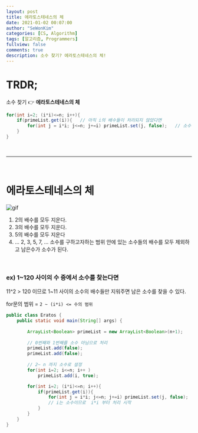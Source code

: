 ```yaml
---
layout: post
title: 에라토스테네스의 체
date: 2021-01-02 00:07:00
author: "SeWonKim"
categories: [CS, Algorithm]
tags: [알고리즘, Programmers]
fullview: false
comments: true
description: 소수 찾기? 에라토스테네스의 체!
---
```


# TRDR;

소수 찾기 👉 **에라토스테네스의 체**

```java
for(int i=2; (i*i)<=n; i++){
	if(primeList.get(i)){   // 아직 i의 배수들이 처리되지 않았다면
		for(int j = i*i; j<=n; j+=i) primeList.set(j, false);   // 소수 처리
	}
}
```

&nbsp;

---

&nbsp;

# 에라토스테네스의 체

![gif](https://upload.wikimedia.org/wikipedia/commons/b/b9/Sieve_of_Eratosthenes_animation.gif)

1. 2의 배수를 모두 지운다.
2. 3의 배수를 모두 지운다.
3. 5의 배수를 모두 지운다
4. ... 2, 3, 5, 7, ... 소수를 구하고자하는 범위 안에 있는 소수들의 배수를 모두 제외하고 남은수가 소수가 된다.

&nbsp;

### ex) 1~120 사이의 수 중에서 소수를 찾는다면

11^2 > 120 이므로 1~11 사이의 소수의 배수들만 지워주면 남은 소수를 찾을 수 있다.

for문의 범위 = `2 ~ (i*i) <= 수의 범위`


```java
public class Eratos {
	public static void main(String[] args) {
		
		ArrayList<Boolean> primeList = new ArrayList<Boolean>(n+1);
		
        // 0번째와 1번째를 소수 아님으로 처리
		primeList.add(false);
		primeList.add(false);
		
        // 2~ n 까지 소수로 설정
		for(int i=2; i<=n; i++ )
			primeList.add(i, true);

		for(int i=2; (i*i)<=n; i++){
			if(primeList.get(i)){
				for(int j = i*i; j<=n; j+=i) primeList.set(j, false);
				// i는 소수이므로  i*i 부터 처리 시작
			}
		}
	}
}
```



&nbsp;
&nbsp;
